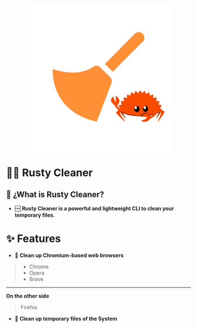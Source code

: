 <p align="center">
  <img src= "https://github.com/DevCheckOG/Rusty-Cleaner/blob/main/src/assets/icon.png" alt= "logo" style= "width: 400px; height: 400px;"> </img>
</p>

# 🧹🦀 Rusty Cleaner 

## 🧩 ¿What is Rusty Cleaner?

- 🆓 **Rusty Cleaner is a powerful and lightweight CLI to clean your temporary files.**

# ✨ Features

- 🧹 **Clean up Chromium-based web browsers**
  
> - Chrome
> - Opera
> - Brave

---------------

**On the other side**

> Firefox

- 🧹 **Clean up temporary files of the System**
